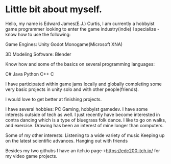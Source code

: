 # Little bit about myself.
Hello, my name is Edward James(E.J.) Curtis, I am currently a hobbyist game programmer looking to enter the game industry(indie)
I specialize - know how to use the following:

Game Engines:
Unity
Godot
Monogame(Microsoft XNA)

3D Modeling Software:
Blender

Know how and some of the basics on several programming languages:

C#
Java
Python
C++
C

I have participated within game jams locally and globally completing some very basic projects in unity solo and with other people(friends).

I would love to get better at finishing projects.

I have several hobbies: PC Gaming, hobbyist gamedev. I have some interests outside of tech as well. I just recently have become interested in contra dancing which is a type of bluegrass folk dance. I like to go on walks, and exercise. 
Drawing has been an interest of mine longer than computers.

Some of my other interests:
Listening to a wide variety of music
Keeping up on the latest scientific advances.
Hanging out with friends

Besides my two githubs I have an itch.io page->https://edc200.itch.io/ for my video game projects.
